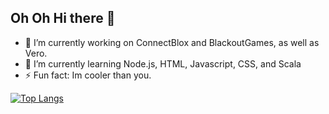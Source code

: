 ## Oh Oh Hi there 👋

- 🔭 I’m currently working on ConnectBlox and BlackoutGames, as well as Vero.
- 🌱 I’m currently learning Node.js, HTML, Javascript, CSS, and Scala
- ⚡ Fun fact: Im cooler than you.

[![Top Langs](https://github-readme-stats.vercel.app/api/?username=dotlyhiyou&theme=light)](https://github.com/dotlyhiyou)
